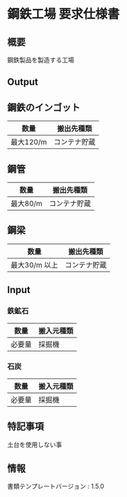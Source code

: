 # 鋼鉄工場 要求仕様書

## 概要
鋼鉄製品を製造する工場

## Output
## 鋼鉄のインゴット
|数量|搬出先種類|
|---|---|
|最大120/m|コンテナ貯蔵|

## 鋼管
|数量|搬出先種類|
|---|---|
|最大80/m|コンテナ貯蔵|

## 鋼梁
|数量|搬出先種類|
|---|---|
|最大30/m 以上|コンテナ貯蔵|

## Input
### 鉄鉱石
|数量|搬入元種類|
|---|---|
|必要量|採掘機|

### 石炭
|数量|搬入元種類|
|---|---|
|必要量|採掘機|



## 特記事項
土台を使用しない事

## 情報
書類テンプレートバージョン : 1.5.0

